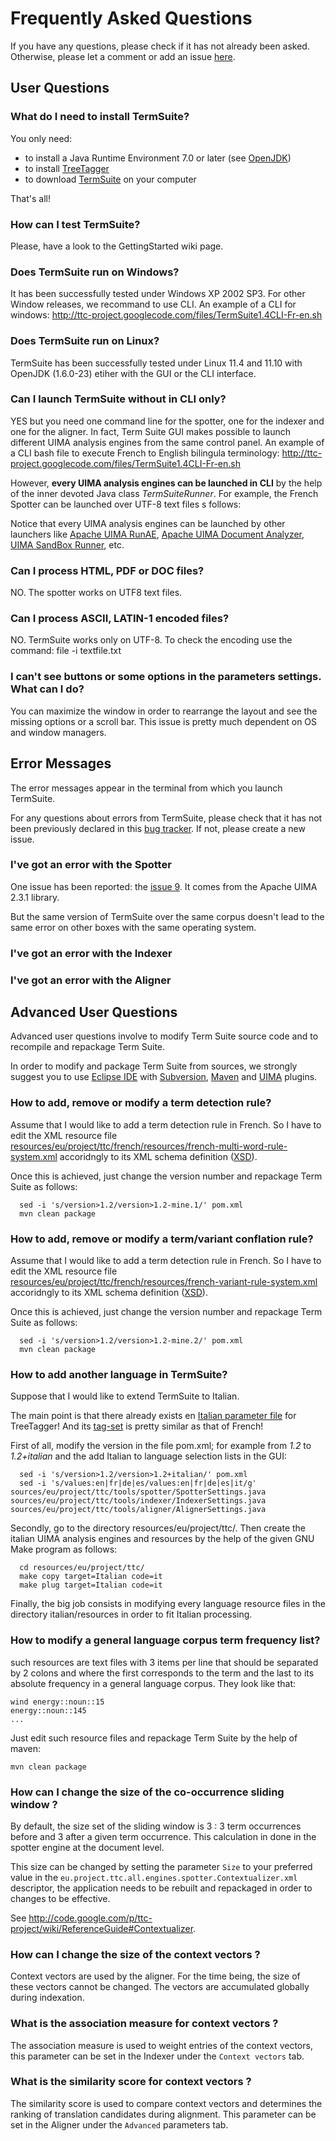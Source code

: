 # Frequently Asked Questions #



If you have any questions, please check if it has not already been asked.
Otherwise, please let a comment or add an issue [here](http://code.google.com/p/ttc-project/issues/list).

## User Questions ##

### What do I need to install TermSuite? ###

You only need:
  * to install a Java Runtime Environment 7.0 or later (see [OpenJDK](http://openjdk.java.net/install/))
  * to install [TreeTagger](http://www.ims.uni-stuttgart.de/projekte/corplex/TreeTagger/)
  * to download [TermSuite](http://ttc-project.googlecode.com/files/ttc-term-suite-1.5.jar) on your computer

That's all!

### How can I test TermSuite? ###

Please, have a look to the GettingStarted wiki page.

### Does TermSuite run on Windows? ###

It has been successfully tested under Windows XP 2002 SP3.
For other Window releases, we recommand to use CLI.
An example of a CLI for windows: http://ttc-project.googlecode.com/files/TermSuite1.4CLI-Fr-en.sh

### Does TermSuite run on Linux? ###

TermSuite has been successfully tested under Linux 11.4 and 11.10 with OpenJDK (1.6.0-23) etiher with the GUI or the CLI interface.

### Can I launch TermSuite without in CLI only? ###

YES but you need one command line for the spotter, one for the indexer and one for the aligner.
In fact, Term Suite GUI makes possible to launch different
UIMA analysis engines from the same control panel.
An example of a CLI bash file to execute French to English bilingula terminology: http://ttc-project.googlecode.com/files/TermSuite1.4CLI-Fr-en.sh

However, **every UIMA analysis engines can be launched in CLI**
by the help of the inner devoted Java class _TermSuiteRunner_.
For example, the French Spotter can be launched over UTF-8 text files s follows:

Notice that every UIMA analysis engines can be launched by other launchers like [Apache UIMA RunAE](http://svn.apache.org/viewvc/uima/uimaj/trunk/uimaj-tools/src/main/java/org/apache/uima/tools/RunAE.java?view=markup), [Apache UIMA Document Analyzer](http://svn.apache.org/viewvc/uima/uimaj/trunk/uimaj-tools/src/main/java/org/apache/uima/tools/docanalyzer/DocumentAnalyzer.java?view=markup), [UIMA SandBox Runner](http://code.google.com/p/uima-sandbox/source/browse/trunk/runner/sources/uima/sandbox/runner/gui/Runner.java), etc.


### Can I process HTML, PDF or DOC files? ###

NO. The spotter works on UTF8 text files.

### Can I process ASCII, LATIN-1 encoded files? ###

NO. TermSuite works only on UTF-8.
To check the encoding use the command:  file -i textfile.txt

### I can't see buttons or some options in the parameters settings. What can I do? ###
You can maximize the window in order to rearrange the layout and see the missing options or a scroll bar. This issue is pretty much dependent on OS and window managers.

## Error Messages ##

The error messages appear in the terminal from which you launch TermSuite.

For any questions about errors from TermSuite, please check that it has not been previously declared in this [bug tracker](http://code.google.com/p/ttc-project/issues/list). If not, please create a new issue.



### I've got an error with the Spotter ###

One issue has been reported: the [issue 9](https://code.google.com/p/ttc-project/issues/detail?id=9).
It comes from the Apache UIMA 2.3.1 library.

But the same version of TermSuite over the same corpus
doesn't lead to the same error on other boxes
with the same operating system.

### I've got an error with the Indexer ###

### I've got an error with the Aligner ###

## Advanced User Questions ##

Advanced user questions involve to modify Term Suite source code and to recompile and repackage Term Suite.

In order to modify and package Term Suite from sources, we strongly suggest you to use [Eclipse IDE](http://www.eclipse.org/) with [Subversion](http://www.eclipse.org/subversive/), [Maven](http://www.eclipse.org/m2e/) and [UIMA](http://uima.apache.org/downloads.cgi) plugins.

### How to add, remove or modify a term detection rule? ###

Assume that I would like to add a term detection rule in French.
So I have to edit the XML resource file [resources/eu/project/ttc/french/resources/french-multi-word-rule-system.xml](http://code.google.com/p/ttc-project/source/browse/trunk/resources/eu/project/ttc/french/resources/french-multi-word-rule-system.xml) accoridngly to its XML schema definition ([XSD](http://code.google.com/p/ttc-project/source/browse/modules/uima-pattern-matcher/resources/patterns.xsd)).

Once this is achieved, just change the version number and repackage Term Suite as follows:
```
  sed -i 's/version>1.2/version>1.2-mine.1/' pom.xml
  mvn clean package
```

### How to add, remove or modify a term/variant conflation rule? ###

Assume that I would like to add a term detection rule in French.
So I have to edit the XML resource file [resources/eu/project/ttc/french/resources/french-variant-rule-system.xml](http://code.google.com/p/ttc-project/source/browse/trunk/resources/eu/project/ttc/french/resources/french-variant-rule-system.xml) accoridngly to its XML schema definition ([XSD](http://code.google.com/p/ttc-project/source/browse/modules/uima-catcher/resources/rules.xsd)).

Once this is achieved, just change the version number and repackage Term Suite as follows:
```
  sed -i 's/version>1.2/version>1.2-mine.2/' pom.xml
  mvn clean package
```

### How to add another language in TermSuite? ###

Suppose that I would like to extend TermSuite to Italian.

The main point is that there already exists en [Italian parameter file](ftp://ftp.ims.uni-stuttgart.de/pub/corpora/italian-par-linux-3.1.bin.gz) for TreeTagger! And its [tag-set](ftp://ftp.ims.uni-stuttgart.de/pub/corpora/italian-tagset.txt) is pretty similar as that of French!

First of all, modify the version in the file pom.xml; for example from _1.2_ to _1.2+italian_ and the add Italian to language selection lists in the GUI:
```
  sed -i 's/version>1.2/version>1.2+italian/' pom.xml
  sed -i 's/values:en|fr|de|es/values:en|fr|de|es|it/g' sources/eu/project/ttc/tools/spotter/SpotterSettings.java sources/eu/project/ttc/tools/indexer/IndexerSettings.java sources/eu/project/ttc/tools/aligner/AlignerSettings.java
```

Secondly, go to the directory resources/eu/project/ttc/. Then create the italian UIMA analysis engines and resources by the help of the given GNU Make program as follows:
```
  cd resources/eu/project/ttc/
  make copy target=Italian code=it
  make plug target=Italian code=it
```

Finally, the big job consists in modifying every language resource files in the directory italian/resources in order to fit Italian processing.

### How to modify a general language corpus term frequency list? ###

such resources are text files with 3 items per line that should be separated by 2 colons and where the first corresponds to the term and the last to its absolute frequency in a general language corpus. They look like that:
```
wind energy::noun::15
energy::noun::145
...
```

Just edit such resource files and repackage Term Suite by the help of maven:
```
mvn clean package
```

### How can I change the size of the co-occurrence sliding window ? ###

By default, the size set of the sliding window is 3 : 3 term occurrences before and 3 after a given term occurrence. This calculation in done in the spotter engine at the document level.

This size can be changed by setting the parameter `Size` to your preferred value in the `eu.project.ttc.all.engines.spotter.Contextualizer.xml` descriptor, the application needs to be rebuilt and repackaged in order to changes to be effective.

See http://code.google.com/p/ttc-project/wiki/ReferenceGuide#Contextualizer.

### How can I change the size of the context vectors ? ###

Context vectors are used by the aligner. For the time being, the size of these vectors cannot be changed. The vectors are accumulated globally during indexation.

### What is the association measure for context vectors ? ###

The association measure is used to weight entries of the context vectors, this parameter can be set in the Indexer under the `Context vectors` tab.

### What is the similarity score for context vectors ? ###

The similarity score is used to compare context vectors and determines the ranking of translation candidates during alignment.
This parameter can be set in the Aligner under the `Advanced` parameters tab.